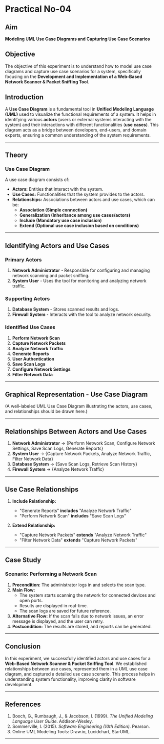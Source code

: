 # Practical No-04

## Aim

**Modeling UML Use Case Diagrams and Capturing Use Case Scenarios**

## Objective

The objective of this experiment is to understand how to model use case diagrams and capture use case scenarios for a system, specifically focusing on the **Development and Implementation of a Web-Based Network Scanner & Packet Sniffing Tool**.

## Introduction

A **Use Case Diagram** is a fundamental tool in **Unified Modeling Language (UML)** used to visualize the functional requirements of a system. It helps in identifying various **actors** (users or external systems interacting with the system) and their interactions with different functionalities (**use cases**). This diagram acts as a bridge between developers, end-users, and domain experts, ensuring a common understanding of the system requirements.

---

## Theory

### Use Case Diagram

A use case diagram consists of:

- **Actors:** Entities that interact with the system.
- **Use Cases:** Functionalities that the system provides to the actors.
- **Relationships:** Associations between actors and use cases, which can be:
  - **Association (Simple connection)**
  - **Generalization (Inheritance among use cases/actors)**
  - **Include (Mandatory use case inclusion)**
  - **Extend (Optional use case inclusion based on conditions)**

---

## Identifying Actors and Use Cases

### Primary Actors

1. **Network Administrator** - Responsible for configuring and managing network scanning and packet sniffing.
2. **System User** - Uses the tool for monitoring and analyzing network traffic.

### Supporting Actors

1. **Database System** - Stores scanned results and logs.
2. **Firewall System** - Interacts with the tool to analyze network security.

### Identified Use Cases

1. **Perform Network Scan**
2. **Capture Network Packets**
3. **Analyze Network Traffic**
4. **Generate Reports**
5. **User Authentication**
6. **Save Scan Logs**
7. **Configure Network Settings**
8. **Filter Network Data**

---

## Graphical Representation - Use Case Diagram

(A well-labeled UML Use Case Diagram illustrating the actors, use cases, and relationships should be drawn here.)

---

## Relationships Between Actors and Use Cases

1. **Network Administrator** → {Perform Network Scan, Configure Network Settings, Save Scan Logs, Generate Reports}
2. **System User** → {Capture Network Packets, Analyze Network Traffic, Filter Network Data}
3. **Database System** → {Save Scan Logs, Retrieve Scan History}
4. **Firewall System** → {Analyze Network Traffic}

---

## Use Case Relationships

1. **Include Relationship:**

   - "Generate Reports" **includes** "Analyze Network Traffic"
   - "Perform Network Scan" **includes** "Save Scan Logs"

2. **Extend Relationship:**
   - "Capture Network Packets" **extends** "Analyze Network Traffic"
   - "Filter Network Data" **extends** "Capture Network Packets"

---

## Case Study

### Scenario: Performing a Network Scan

1. **Precondition:** The administrator logs in and selects the scan type.
2. **Main Flow:**
   - The system starts scanning the network for connected devices and open ports.
   - Results are displayed in real-time.
   - The scan logs are saved for future reference.
3. **Alternative Flow:** If the scan fails due to network issues, an error message is displayed, and the user can retry.
4. **Postcondition:** The results are stored, and reports can be generated.

---

## Conclusion

In this experiment, we successfully identified actors and use cases for a **Web-Based Network Scanner & Packet Sniffing Tool**. We established relationships between use cases, represented them in a UML use case diagram, and captured a detailed use case scenario. This process helps in understanding system functionality, improving clarity in software development.

---

## References

1. Booch, G., Rumbaugh, J., & Jacobson, I. (1999). _The Unified Modeling Language User Guide_. Addison-Wesley.
2. Sommerville, I. (2015). _Software Engineering (10th Edition)_. Pearson.
3. Online UML Modeling Tools: Draw.io, Lucidchart, StarUML.

---
